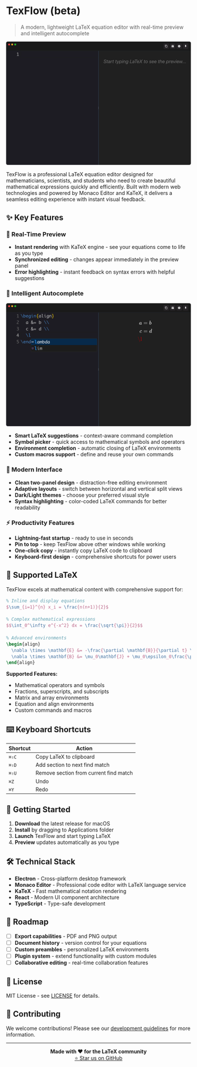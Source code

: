 # TexFlow (beta)

> A modern, lightweight LaTeX equation editor with real-time preview and intelligent autocomplete

![TexFlow Interface](img/image.png)

TexFlow is a professional LaTeX equation editor designed for mathematicians, scientists, and students who need to create beautiful mathematical expressions quickly and efficiently. Built with modern web technologies and powered by Monaco Editor and KaTeX, it delivers a seamless editing experience with instant visual feedback.

## ✨ Key Features

### 🚀 Real-Time Preview
- **Instant rendering** with KaTeX engine - see your equations come to life as you type
- **Synchronized editing** - changes appear immediately in the preview panel
- **Error highlighting** - instant feedback on syntax errors with helpful suggestions

### 🧠 Intelligent Autocomplete
![Autocomplete Demo](img/autocomplete.png)
- **Smart LaTeX suggestions** - context-aware command completion
- **Symbol picker** - quick access to mathematical symbols and operators
- **Environment completion** - automatic closing of LaTeX environments
- **Custom macros support** - define and reuse your own commands

### 🎨 Modern Interface
- **Clean two-panel design** - distraction-free editing environment
- **Adaptive layouts** - switch between horizontal and vertical split views
- **Dark/Light themes** - choose your preferred visual style
- **Syntax highlighting** - color-coded LaTeX commands for better readability

### ⚡ Productivity Features
- **Lightning-fast startup** - ready to use in seconds
- **Pin to top** - keep TexFlow above other windows while working
- **One-click copy** - instantly copy LaTeX code to clipboard
- **Keyboard-first design** - comprehensive shortcuts for power users

## 🔧 Supported LaTeX

TexFlow excels at mathematical content with comprehensive support for:

```latex
% Inline and display equations
$\sum_{i=1}^{n} x_i = \frac{n(n+1)}{2}$

% Complex mathematical expressions
$$\int_0^\infty e^{-x^2} dx = \frac{\sqrt{\pi}}{2}$$

% Advanced environments
\begin{align}
  \nabla \times \mathbf{E} &= -\frac{\partial \mathbf{B}}{\partial t} \\
  \nabla \times \mathbf{B} &= \mu_0\mathbf{J} + \mu_0\epsilon_0\frac{\partial \mathbf{E}}{\partial t}
\end{align}
```

**Supported Features:**
- Mathematical operators and symbols
- Fractions, superscripts, and subscripts  
- Matrix and array environments
- Equation and align environments
- Custom commands and macros

## ⌨️ Keyboard Shortcuts

| Shortcut | Action                                 |
| -------- | -------------------------------------- |
| `⌘⇧C`    | Copy LaTeX to clipboard                |
| `⌘⇧D`    | Add section to next find match         |
| `⌘⇧U`    | Remove section from current find match |
| `⌘Z`     | Undo                                   |
| `⌘Y`     | Redo                                   |

## 🚀 Getting Started

1. **Download** the latest release for macOS
2. **Install** by dragging to Applications folder
3. **Launch** TexFlow and start typing LaTeX
4. **Preview** updates automatically as you type

## 🛠 Technical Stack

- **Electron** - Cross-platform desktop framework
- **Monaco Editor** - Professional code editor with LaTeX language service
- **KaTeX** - Fast mathematical notation rendering
- **React** - Modern UI component architecture
- **TypeScript** - Type-safe development

## 🔮 Roadmap

- [ ] **Export capabilities** - PDF and PNG output
- [ ] **Document history** - version control for your equations
- [ ] **Custom preambles** - personalized LaTeX environments
- [ ] **Plugin system** - extend functionality with custom modules
- [ ] **Collaborative editing** - real-time collaboration features

## 📄 License

MIT License - see [LICENSE](LICENSE) for details.

## 🤝 Contributing

We welcome contributions! Please see our [development guidelines](DEVELOPMENT_RULES.md) for more information.

---

<p align="center">
  <strong>Made with ❤️ for the LaTeX community</strong><br>
  <a href="https://github.com/panyw5/instex">⭐ Star us on GitHub</a>
</p>
